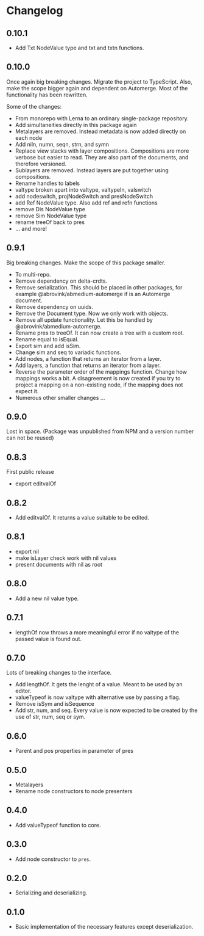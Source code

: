 # Changelog

## 0.10.1

- Add Txt NodeValue type and txt and txtn functions.

## 0.10.0

Once again big breaking changes. Migrate the project to TypeScript. Also, make the scope bigger again
and dependent on Automerge. Most of the functionality has been rewritten.

Some of the changes:

- From monorepo with Lerna to an ordinary single-package repository.
- Add simultaneities directly in this package again
- Metalayers are removed. Instead metadata is now added directly on each node
- Add niln, numn, seqn, strn, and symn
- Replace view stacks with layer compositions. Compositions are more verbose but easier to read.
  They are also part of the documents, and therefore versioned.
- Sublayers are removed. Instead layers are put together using compositions.
- Rename handles to labels
- valtype broken apart into valtype, valtypeIn, valswitch
- add nodeswitch, projNodeSwitch and presNodeSwitch
- add Ref NodeValue type. Also add ref and refn functions
- remove Dis NodeValue type
- remove Sim NodeValue type
- rename treeOf back to pres
- ... and more!

## 0.9.1

Big breaking changes. Make the scope of this package smaller.

- To multi-repo.
- Remove dependency on delta-crdts.
- Remove serialization. This should be placed in other packages, for example @abrovink/abmedium-automerge if is an Automerge document.
- Remove dependency on uuids.
- Remove the Document type. Now we only work with objects.
- Remove all update functionality. Let this be handled by @abrovink/abmedium-automerge.
- Rename pres to treeOf. It can now create a tree with a custom root.
- Rename equal to isEqual.
- Export sim and add isSim.
- Change sim and seq to variadic functions.
- Add nodes, a function that returns an iterator from a layer.
- Add layers, a function that returns an iterator from a layer.
- Reverse the parameter order of the mappings function. Change how mappings works a bit. A disagreement is now created if you try to project a mapping on a non-existing node, if the mapping does not expect it.
- Numerous other smaller changes ...

## 0.9.0

Lost in space. (Package was unpublished from NPM and a version number can not be reused)

## 0.8.3

First public release

- export editvalOf

## 0.8.2

- Add editvalOf. It returns a value suitable to be edited.

## 0.8.1

- export nil
- make isLayer check work with nil values
- present documents with nil as root

## 0.8.0

- Add a new nil value type.

## 0.7.1

- lengthOf now throws a more meaningful error if no valtype of the passed value is found out.

## 0.7.0

Lots of breaking changes to the interface.

- Add lengthOf. It gets the lenght of a value. Meant to be used by an editor.
- valueTypeof is now valtype with alternative use by passing a flag.
- Remove isSym and isSequence
- Add str, num, and seq. Every value is now expected to be created by the use of str, num, seq or sym.

## 0.6.0

- Parent and pos properties in parameter of pres

## 0.5.0

- Metalayers
- Rename node constructors to node presenters

## 0.4.0

- Add valueTypeof function to core.

## 0.3.0

- Add node constructor to `pres`.

## 0.2.0

- Serializing and deserializing.

## 0.1.0

- Basic implementation of the necessary features except deserialization.
